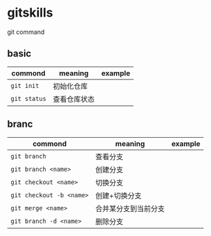 gitskills
===

git command

basic
---

commond|meaning|example
-|-|-
`git init`|初始化仓库
`git status`|查看仓库状态

branc
---

commond|meaning|example
-|-|-
`git branch`|查看分支
`git branch <name>`|创建分支
`git checkout <name>`|切换分支
`git checkout -b <name>`|创建+切换分支
`git merge <name>`|合并某分支到当前分支
`git branch -d <name>`|删除分支
